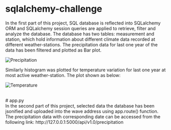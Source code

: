 # sqlalchemy-challenge
In the first part of this project, SQL database is reflected into SQLalchemy ORM and SQLalchemy session queries are applied to retrieve, filter and analyze the database. The database has two tables: measurement and station, which hold information about different climate data recorded at different weather-stations. The precipitation data for last one year of the data has been filtered and plotted as Bar plot.

![Precipitation](https://user-images.githubusercontent.com/99154332/168450967-4ce436db-8736-46d2-b110-277d3bd67fd0.png)

Similarly histogram was plotted for temperature variation for last one year at most active weather-station. The plot shown as below: 

![Temperature](https://user-images.githubusercontent.com/99154332/168450991-5c2c90f3-e292-49e3-8083-8572aad42d1a.png)

<br>
# app.py
<br/>
In the second part of this project, selected data the database has been jsonified and uploaded into the wave address using app.route() function. 
<br/>
The precipitation data with corresponding date can be accessed from the following link: 
http://127.0.0.1:5000/api/v1.0/precipitation

